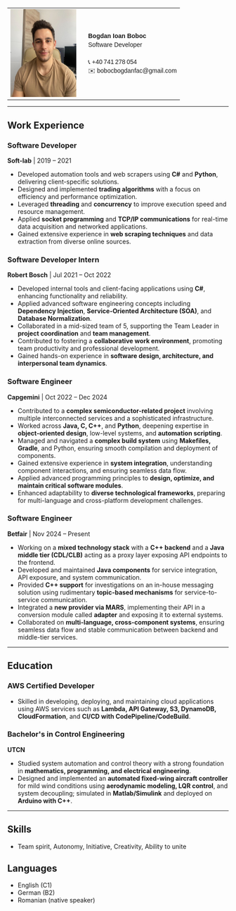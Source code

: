 <table>
<tr>
  <td style="text-align:center; vertical-align:top;">
    <img src="./image.jpeg" alt="Profile Picture"
         width="150" height="200">
  </td>

  <td style="padding-left:20px; font-family:Arial,Helvetica,sans-serif; line-height:1.4;">
    <strong>Bogdan Ioan Boboc</strong><br>
    Software Developer<br><br>
    📞 +40 741 278 054<br>
    ✉️ bobocbogdanfac@gmail.com
  </td>
</tr>
</table>

---

## Work Experience

### Software Developer  
**Soft-lab** | 2019 – 2021  
- Developed automation tools and web scrapers using **C#** and **Python**, delivering client-specific solutions.  
- Designed and implemented **trading algorithms** with a focus on efficiency and performance optimization.  
- Leveraged **threading** and **concurrency** to improve execution speed and resource management.  
- Applied **socket programming** and **TCP/IP communications** for real-time data acquisition and networked applications.  
- Gained extensive experience in **web scraping techniques** and data extraction from diverse online sources.  

### Software Developer Intern  
**Robert Bosch** | Jul 2021 – Oct 2022  
- Developed internal tools and client-facing applications using **C#**, enhancing functionality and reliability.  
- Applied advanced software engineering concepts including **Dependency Injection**, **Service-Oriented Architecture (SOA)**, and **Database Normalization**.  
- Collaborated in a mid-sized team of 5, supporting the Team Leader in **project coordination** and **team management**.  
- Contributed to fostering a **collaborative work environment**, promoting team productivity and professional development.  
- Gained hands-on experience in **software design, architecture, and interpersonal team dynamics**.  

### Software Engineer  
**Capgemini** | Oct 2022 – Dec 2024  
- Contributed to a **complex semiconductor-related project** involving multiple interconnected services and a sophisticated infrastructure.  
- Worked across **Java, C, C++**, and **Python**, deepening expertise in **object-oriented design**, low-level systems, and **automation scripting**.  
- Managed and navigated a **complex build system** using **Makefiles, Gradle**, and Python, ensuring smooth compilation and deployment of components.  
- Gained extensive experience in **system integration**, understanding component interactions, and ensuring seamless data flow.  
- Applied advanced programming principles to **design, optimize, and maintain critical software modules**.  
- Enhanced adaptability to **diverse technological frameworks**, preparing for multi-language and cross-platform development challenges.  

### Software Engineer  
**Betfair** | Nov 2024 – Present  
- Working on a **mixed technology stack** with a **C++ backend** and a **Java middle tier (CDL/CLB)** acting as a proxy layer exposing API endpoints to the frontend.  
- Developed and maintained **Java components** for service integration, API exposure, and system communication.  
- Provided **C++ support** for investigations on an in-house messaging solution using rudimentary **topic-based mechanisms** for service-to-service communication.  
- Integrated a **new provider via MARS**, implementing their API in a conversion module called **adapter** and exposing it to external systems.  
- Collaborated on **multi-language, cross-component systems**, ensuring seamless data flow and stable communication between backend and middle-tier services.  

---

## Education

### AWS Certified Developer  
- Skilled in developing, deploying, and maintaining cloud applications using AWS services such as **Lambda, API Gateway, S3, DynamoDB, CloudFormation**, and **CI/CD with CodePipeline/CodeBuild**.  

### Bachelor's in Control Engineering  
**UTCN**  
- Studied system automation and control theory with a strong foundation in **mathematics, programming, and electrical engineering**.  
- Designed and implemented an **automated fixed-wing aircraft controller** for mild wind conditions using **aerodynamic modeling, LQR control**, and system decoupling; simulated in **Matlab/Simulink** and deployed on **Arduino with C++**.  

---

## Skills
- Team spirit, Autonomy, Initiative, Creativity, Ability to unite  

## Languages
- English (C1)  
- German (B2)  
- Romanian (native speaker)
